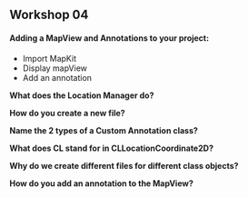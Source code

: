 ## Workshop 04

#### Adding a MapView and Annotations to your project:
  - Import MapKit 
  - Display mapView 
  - Add an annotation
  
**What does the Location Manager do?**

**How do you create a new file?**
  
**Name the 2 types of a Custom Annotation class?**
  
**What does CL stand for in CLLocationCoordinate2D?**

**Why do we create different files for different class objects?**

**How do you add an annotation to the MapView?**









